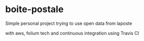 # boite-postale

Simple personal project trying to use open data from laposte 

with aws, folium tech and continuous integration using Travis CI

